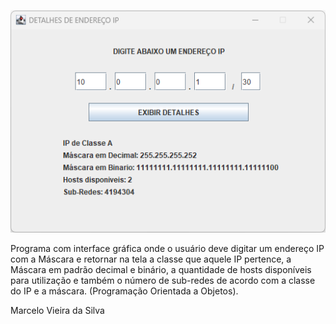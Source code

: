 ![](./img/preview.png)

Programa com interface gráfica onde o usuário deve digitar um endereço IP com a Máscara e retornar na tela a classe que aquele IP pertence, a Máscara em padrão decimal e binário, a quantidade de hosts disponíveis para utilização e também o número de sub-redes de acordo com a classe do IP e a máscara. (Programação Orientada a Objetos).

Marcelo Vieira da Silva
